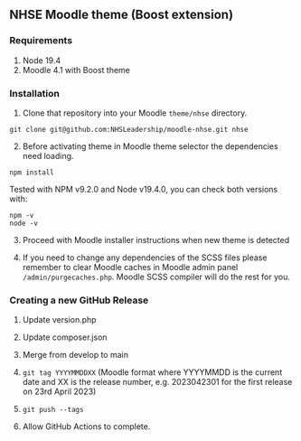 ## NHSE Moodle theme (Boost extension)
### Requirements
1. Node 19.4
2. Moodle 4.1 with Boost theme

### Installation 

1. Clone that repository into your Moodle `theme/nhse` directory.
```
git clone git@github.com:NHSLeadership/moodle-nhse.git nhse
``` 

2. Before activating theme in Moodle theme selector the dependencies need loading.
```
npm install
```
Tested with NPM v9.2.0 and Node v19.4.0, you can check both versions with:
```
npm -v
node -v
```

3. Proceed with Moodle installer instructions when new theme is detected 

4. If you need to change any dependencies of the SCSS files please remember to clear Moodle caches in Moodle admin panel `/admin/purgecaches.php`. Moodle SCSS compiler will do the rest for you.

### Creating a new GitHub Release

1. Update version.php

2. Update composer.json

3. Merge from develop to main

4. `git tag YYYYMMDDXX` (Moodle format where YYYYMMDD is the current date and XX is the release number, e.g. 2023042301 for the first release on 23rd April 2023)

5. `git push --tags`

6. Allow GitHub Actions to complete.